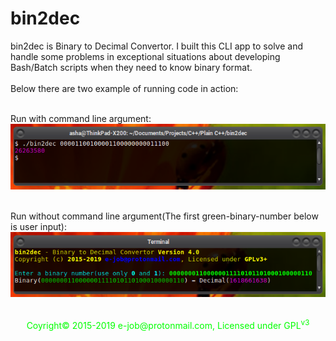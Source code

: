 <h1>bin2dec</h1>
bin2dec is Binary to Decimal Convertor. I built this CLI app to solve and handle some problems in exceptional situations about developing Bash/Batch scripts when they need to know binary format.<br><br>
Below there are two example of running code in action:<br><br>

Run with command line argument:<br>
<img alt="An Example of Running bin2dec with Command Line Argument" src="https://raw.githubusercontent.com/ArdeshirV/resources/master/bin2dec/bin2decRunWithCommandLineArgument.png"><br><br>

Run without command line argument(The first green-binary-number below is user input):<br>
<img alt="An Example of Running bin2dec without Command Line Argument" src="https://raw.githubusercontent.com/ArdeshirV/resources/master/bin2dec/bin2decRunWithoutCommandLine.png"><br><br>
<p style="color: lime; text-align: center;">Coyright&copy; 2015-2019 e-job@protonmail.com, Licensed under GPL<sup>v3</sup><p/>
